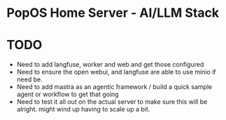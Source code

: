 # PopOS Home Server - AI/LLM Stack

# TODO
- Need to add langfuse, worker and web and get those configured
- Need to ensure the open webui, and langfuse are able to use minio if need be.
- Need to add mastra as an agentic framework / build a quick sample agent or workflow to get that going
- Need to test it all out on the actual server to make sure this will be alright. might wind up having to scale up a bit.